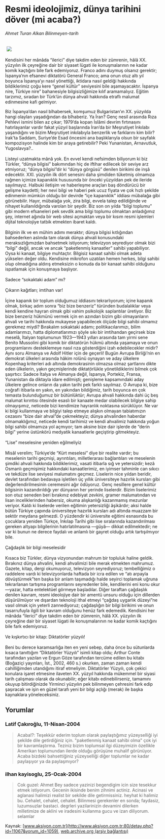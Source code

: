 # Resmi ideolojimiz, dünya tarihini döver (mi acaba?)

*Ahmet Turan Alkan Bilinmeyen-tarih*

<div>
 <font>
  <img border="0" height="1" src="/web/20040524232537im_/http://www.aksiyon.com.tr/images/blank.gif"/>
 </font>
 <font class="content">
  <p>
   <img border="0" hspace="5" src="http://web.archive.org/web/20040524232537im_/http://www.aksiyon.com.tr/resim/476/20.jpg" vspace="5"/>
  </p>
 </font>
 <font class="content">
  Kendisini her mânâda “ilerici” diye takdim eden bir zümrenin, hâlâ XX. yüzyılın ilk çeyreğine dair bir siyaset lügati ile konuşmalarının ne kadar komik kaçtığını bile fark edemiyoruz. Franco adını duymuş olsanız gerektir; İspanya’nın efsanevi diktatörü General Franco; ama onun otuz altı yıl boyunca İspanya’yı nasıl yönettiği, iktidara nasıl geldiği hakkında bildiklerimiz çoğu kere “genel kültür” seviyesini bile aşamayacaktır. İspanya nire, Türkiye nire” bahanesiyle bilgisizliğimize kılıf aramamalıyız. Eğitim tarzımız, sıradan bir Türk’ün dünya ahvali hakkında etraflı malumat edinmesine kafi gelmiyor.
 </font>
 <p>
  <font class="content">
   Biz İspanya’dan nasıl bîhabersek, komşumuz Bulgaristan’ın XX. yüzyılda hangi olayları yaşadığından da bîhaberiz. Ya İran? Genç nesil arasında Rıza Pehlevi ismini bilen az çıkar; 1979’da kopan İslâmi devrim fırtınasını hatırlayanlar vardır fakat yüzyıl başlarında İran’da bir Meşrutiyet İnkılabı yaşandığını ve bizim Meşrutiyet inkılabıyla benzerlik ve farklarını kim bilir? Irak’ta Saddam, Suriye’de Esad öncesini ana başlıklarıyla olsun bir sayfalık kompozisyon halinde kim bir araya getirebilir? Peki Yunanistan, Arnavutluk, Yugoslavya?..
   <br>
    <br/>
    Listeyi uzatmakta mânâ yok. En evvel kendi nefsimden biliyorum ki biz Türkler, “dünya bilgisi” bakımından hiç de iftihar edilecek bir seviye arz etmiyoruz; “dünya bilgisi”dir ki “dünya görgüsü” denilen birikimi de inşâ edecektir. XXI. yüzyılın ilk dört senesini daha şimdiden tüketmiş olmamıza rağmen içimize kapanıklık hususunda bir önceki yüzyıldan pek de ileride sayılmayız. Halbuki iletişim ve haberleşme araçları baş döndürücü bir gelişme kaydetti; her nevi bilgi ve haberi pek ucuz fiyata ve çok hızlı şekilde edinmenin mümkün olduğu bir devirde “içe kapanıklık” iddiası mübalağa gibi görünebilir. Hayır, mübalağa yok, zira bilgi, evvela talep edildiğinde ve nihayet kullanıldığında varolan bir şeydir. Biz son on yılda “bilgi toplumu” gibi modern efsaneleri pek sevdik ama bilgi toplumu olmaktan anladığımız şey, internet ağında bir web sitesi açmaktan veya bir kısım resmi işlemleri dijital teknolojiye tatbik etmekten ibaret kaldı.
    <br/>
    <br/>
    Bilginin ilk ve en mühim adımı meraktır; dünya bilgisi kıtlığından bahsederken aslında tam olarak dünya ahvali konusundaki meraksızlığımızdan bahsetmek istiyorum; televizyon seyrediyor olmak bizi “bilgi” değil, ancak ve ancak “paketlenmiş kanaatler” sahibi yapabiliyor. Oysa ki kanaat, bilgiye muhtaçtır. Bilgisiz kanaat sahibi olmak adeta yükselen değer oldu. Kendisine mikrofon uzatılan hemen herkes, bilgi sahibi olup olmadığına aldırış etmeksizin o konuda da bir kanaat sahibi olduğunu ispatlamak için konuşmaya başlıyor.
    <br/>
    <br/>
    Sadece “sokaktaki adam” mı?
    <br/>
    <br/>
    Çıkarın kağıtları; imtihan var!
    <br/>
    <br/>
    İçine kapanık bir toplum olduğumuz iddiasını tekrarlıyorum; içine kapanık olmak, birkaç adım sonra “biz bize benzeriz” türünden budalalıklar veya kendi kendine hayran olmak gibi vahim psikolojik saplantılar üretiyor. Biz bize benzeriz hükmünü vermek için en azından bizim gibi olmayanların ahvali ve tarihi hakkında mukayese yapabilecek ölçüde bilgi sahibi olmamız gerekmez miydi? Bırakalım sokaktaki adamı; politikacılarımızı, bilim adamlarımızı, hatta diplomatlarımızı şöyle sıkı bir imtihandan geçirsek bize meselâ, İtalyan toplumunun 1923—1943 yılları arasında tam yirmi sene Benito Mussolini gibi komik bir diktatörün hükmü altında yaşamaya ve onun programlarını desteklemeye nasıl rıza gösterdiğini izah edebilecekler midir? Aynı soru Almanya ve Adolf Hitler için de geçerli! Bugün Avrupa Birliği’nin en demokrat ülkeleri arasında hâkim rolünü oynayan ve aday ülkelere Kopenhag kriterleri adı altında demokrasinin olmazsa olmaz şartlarını dikte eden ülkelerin, yakın geçmişlerinde diktatörlükle yönetildiklerini bilmek çok şaşırtıcı: Sadece İtalya ve Almanya değil, İspanya, Portekiz, Fransa, Yunanistan da diktayla idare edilmişti; genişleme kapsamındaki aday ülkelere gelince onların da yakın tarihi pek farklı sayılmaz. O Avrupa ki, bize coğrafi itibarla en yakın, en yakından bildiğimiz, tarih boyunca en çok temasta bulunduğumuz bir bütünlüktür; Avrupa ahvali hakkında dahi üç beş malumat kırıntısı ötesinde esaslı bir kanaate medar olabilecek bilgiye sahip olmayışımız, neticede bizi kendimize hayranlık noktasına sürüklüyor. Ne var ki bilgi kullanmaya ve bilgiyi talep etmeye alışkın olmayan tabiatımızın cezasını “bize dair ahval”de çekmekteyiz; dünya ahvalinden haberdar olmamaklığımız, neticede kendi tarihimiz ve kendi ahvalimiz hakkında yoğun bilgi sahibi olmamıza yol açmıyor; tam aksine bize dair işlerde de “derin bilgi” yerine üstünkörü medyatik kanaatlerle geçiştirip gitmekteyiz.
    <br/>
    <br/>
    “Lise” meselesine yeniden eğilmeliyiz
    <br/>
    <br/>
    Misâl verelim; Türkiye’de “Kürt meselesi” diye bir realite vardır; bu meselenin tarihi geçmişi, ayrıntıları, milletlerarası bağlantıları ve meselenin şimdiki ahvali hakkında bildiklerimiz, vasati itibarla sığ ve yetersizdir; kezâ Osmanlı geçmişimiz hakkındaki kanaatlerimiz, en iyimser tahminle can sıkıcı ve tekdüze lise seviyesi malumatını geçmez. Liselerin nice yıldan beridir, devlet tarafından bedavaya işletilen üç yıllık üniversiteye hazırlık kursları gibi değerlendirilmesinin ceremesini ağır ödüyoruz. Genç nesillere genel kültür bilgisinin kazandırıldığı yer dünyanın her yerinde liselerdir. Bizim liselerimiz son otuz seneden beri bırakınız edebiyat zevkini, gramer malumatından ve lisan inceliklerinden habersiz, okuma alışkanlığı kazanmamış mezunlar veriyor. Kaldı ki liselerde verilen eğitimin yetersizliği âşikârdır; aksi halde bütün Türkiye çapında üniversiteye hazırlık kursları adı altında muazzam bir sektör meydana gelmezdi. O yüzdendir ki üniversite eğitimi esnasında bu çocuklara yeniden Türkçe, İnkılap Tarihi gibi lise sıralarında kazandırılması gereken altyapı bilgilerinin hatırlatılmasına —güyâ— dikkat edilmektedir; ne var ki bunun ne derece faydalı ve anlamlı bir gayret olduğu artık tartışılmıyor bile.
    <br/>
    <br/>
    Çağdaşlık bir bilgi meselesidir
    <br/>
    <br/>
    Kısaca biz Türkler, dünya vizyonundan mahrum bir topluluk haline geldik. Bırakınız dünya ahvalini, kendi ahvalimizi bile merak etmekten mahrumuz. Gazete, kitap, dergi okumuyoruz, televizyon seyrediyoruz; tembelliğimiz o raddelere vardı ki televizyonlarda haftada bir icra edilen ve “atı arpayla dövüştürmek”ten başka bir anlam taşımadığı halde seyirci toplamak uğruna tekrarlanan tartışma programlarını seyredenler bile, kendilerini eni konu okur—yazar, hatta entelektüel görmeye başladılar. Diğer taraftan çağdaşlık denilen kavram, resmi ideolojiye dair bir amentü unsuru olduğu için dillerden düşürülmüyor ve dışardan teknoloji ithal etmeyi “çağdaş uygarlık düzeyi”ne vasıl olmak için yeterli zannediyoruz; çağdaşlığın bir bilgi birikimi ve onun tasarrufuyla ilgili bir kavram olduğunu henüz fark edemedik. Kendisini her mânâda “ilerici” diye takdim eden bir zümrenin, hâlâ XX. yüzyılın ilk çeyreğine dair bir siyaset lügati ile konuşmalarının ne kadar komik kaçtığını bile fark edemiyoruz.
    <br/>
    <br/>
    Ve kışkırtıcı bir kitap: Diktatörler yüzyılı!
    <br/>
    <br/>
    Beni bu derece karamsarlığa iten en yeni sebep, daha önce bu sütunlarda kısaca tanıttığım “Diktatörler Yüzyılı” isimli kitap oldu; Arthur Conte tarafından yazılan ve Ergun Göze tarafından tercüme edilen bu kitabı (Boğaziçi yayınları, İst., 2002, 460 s.) okurken, zaman zaman kendi cahilliğimden utandığımı itiraf etmeliyim. Diktatörler Yüzyılı, çok çekici konulara işaret etmesine ilaveten XX. yüzyıl hakkında mükemmel bir siyasi tarih çalışması olarak da okunabilir; eğer kitabı edinebilirseniz, tamamını okuyup bitirdiğinizde Yirminci yüzyılın pek bilinmeyen çehresini fark edip şaşıracak ve işin en güzel tarafı yeni bir bilgi açlığı (merak) ile başka kaynaklara yöneleceksiniz.
   </br>
  </font>
 </p>
</div>


## Yorumlar

### Latif Çakıroğlu, 11-Nisan-2004
> Acaba!?: 
> Teşekkür ederim toplum olarak paylaştığımız yüzeyselliği iyi şekilde dile getirdiğiniz için. "paketlenmiş kanaat sahibi olma" çok iyi bir kavramlaştırma. Teziniz bizim toplumsal ilgi düzeyimizin özellikle Amerikan toplumundan ilerde olduğu görüşüne muhalif görünüyor. Acaba bizdeki bahsettiğiniz yüzeyselliği diğer toplumlar ne kadar paylaşıyor ya da paylaşmıyor?

### ilhan kayisoglu, 25-Ocak-2004
> Cok guzel: 
> Ahmet Bey sadece yazinizi begendigim icin size tesekkur etmek istiyorum. Gecenin ikisinde benim zihnimi actiniz. Acinasi ve aglanasi halimizi realist bir sekilde dile getirmissiniz. heyhat ki halimiz bu. Cehalet, cehalet, cehalet. Bilinmesi gerekenler en sonda; faydasiz, luzumsuzlar bastaci. degrleri yazilarinizin devamini dilerken milletimize de aklini ve iradesini kullanma gucu ve izan diliyorum.  selamlar

Kaynak: [www.aksiyon.com.tr](http://www.aksiyon.com.tr:80/detay.php?id=11067&yorum_id=1059), [web.archive.org (arşiv bağlantısı)](http://web.archive.org/web/20040524232537/http://www.aksiyon.com.tr:80/detay.php?id=11067&yorum_id=1059)
